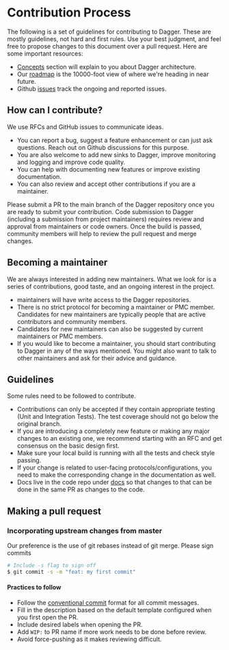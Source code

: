# Contribution Process

The following is a set of guidelines for contributing to Dagger. These are mostly guidelines, not hard and first rules. Use your best judgment, and feel free to propose changes to this document over a pull request. Here are some important resources:

- [Concepts](docs/../../concepts) section will explain to you about Dagger architecture.
- Our [roadmap](docs/../../roadmap.md) is the 10000-foot view of where we're heading in near future.
- Github [issues](https://github.com/odpf/dagger/issues) track the ongoing and reported issues.

## How can I contribute?

We use RFCs and GitHub issues to communicate ideas.

- You can report a bug, suggest a feature enhancement or can just ask questions. Reach out on Github discussions for this purpose.
- You are also welcome to add new sinks to Dagger, improve monitoring and logging and improve code quality.
- You can help with documenting new features or improve existing documentation.
- You can also review and accept other contributions if you are a maintainer.

Please submit a PR to the main branch of the Dagger repository once you are ready to submit your contribution. Code submission to Dagger \(including a submission from project maintainers\) requires review and approval from maintainers or code owners. Once the build is passed, community members will help to review the pull request and merge changes.

## Becoming a maintainer

We are always interested in adding new maintainers. What we look for is a series of contributions, good taste, and an ongoing interest in the project.

- maintainers will have write access to the Dagger repositories.
- There is no strict protocol for becoming a maintainer or PMC member. Candidates for new maintainers are typically people that are active contributors and community members.
- Candidates for new maintainers can also be suggested by current maintainers or PMC members.
- If you would like to become a maintainer, you should start contributing to Dagger in any of the ways mentioned. You might also want to talk to other maintainers and ask for their advice and guidance.

## Guidelines

Some rules need to be followed to contribute.

- Contributions can only be accepted if they contain appropriate testing \(Unit and Integration Tests\). The test coverage should not go below the original branch.
- If you are introducing a completely new feature or making any major changes to an existing one, we recommend starting with an RFC and get consensus on the basic design first.
- Make sure your local build is running with all the tests and check style passing.
- If your change is related to user-facing protocols/configurations, you need to make the corresponding change in the documentation as well.
- Docs live in the code repo under [docs](https://github.com/odpf/dagger/tree/main/docs) so that changes to that can be done in the same PR as changes to the code.

## Making a pull request

### Incorporating upstream changes from master

Our preference is the use of git rebases instead of git merge. Please sign commits

```bash
# Include -s flag to sign off
$ git commit -s -m "feat: my first commit"
```

#### Practices to follow

- Follow the [conventional commit](https://www.conventionalcommits.org/en/v1.0.0/) format for all commit messages.
- Fill in the description based on the default template configured when you first open the PR.
- Include desired labels when opening the PR.
- Add `WIP:` to PR name if more work needs to be done before review.
- Avoid force-pushing as it makes reviewing difficult.
